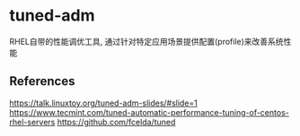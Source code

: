 # tuned-adm

RHEL自带的性能调优工具, 通过针对特定应用场景提供配置(profile)来改善系统性能


## References

<https://talk.linuxtoy.org/tuned-adm-slides/#slide=1>
<https://www.tecmint.com/tuned-automatic-performance-tuning-of-centos-rhel-servers>
<https://github.com/fcelda/tuned>
